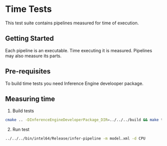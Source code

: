 # Time Tests

This test suite contains pipelines measured for time of execution.

## Getting Started

Each pipeline is an executable. Time executing it is measured. Pipelines may
also measure its parts.

## Pre-requisites

To build time tests you need Inference Engine develooper package.

## Measuring time

1. Build tests
``` bash
cmake .. -DInferenceEngineDeveloperPackage_DIR=../../../build && make time-tests
```
2. Run test
``` bash
../../../bin/intel64/Release/infer-pipeline -m model.xml -d CPU
```


